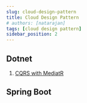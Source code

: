 ```yaml
---
slug: cloud-design-pattern
title: Cloud Design Pattern
# authors: [natarajan]
tags: [cloud design pattern]
sidebar_position: 2
---
```


## Dotnet

1. [CQRS with MediatR](https://www.youtube.com/watch?v=bgoGtkmUAQg)


## Spring Boot